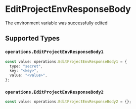 # EditProjectEnvResponseBody

The environment variable was successfully edited


## Supported Types

### `operations.EditProjectEnvResponseBody1`

```typescript
const value: operations.EditProjectEnvResponseBody1 = {
  type: "secret",
  key: "<key>",
  value: "<value>",
};
```

### `operations.EditProjectEnvResponseBody2`

```typescript
const value: operations.EditProjectEnvResponseBody2 = {};
```

